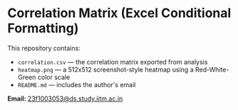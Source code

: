 # Correlation Matrix (Excel Conditional Formatting)

This repository contains:
- `correlation.csv` — the correlation matrix exported from analysis
- `heatmap.png` — a 512x512 screenshot-style heatmap using a Red-White-Green color scale
- `README.md` — includes the author's email

**Email:** 23f1003053@ds.study.iitm.ac.in

